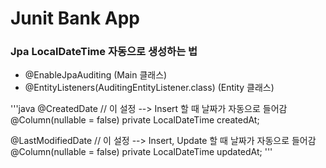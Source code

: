# Junit Bank App

### Jpa LocalDateTime 자동으로 생성하는 법
- @EnableJpaAuditing (Main 클래스)
- @EntityListeners(AuditingEntityListener.class) (Entity 클래스)
 
'''java
  @CreatedDate // 이 설정 --> Insert 할 때 날짜가 자동으로 들어감
  @Column(nullable = false)
  private LocalDateTime createdAt;

  @LastModifiedDate // 이 설정 --> Insert, Update 할 때 날짜가 자동으로 들어감
  @Column(nullable = false)
  private LocalDateTime updatedAt;
'''